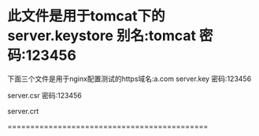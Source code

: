 此文件是用于tomcat下的
server.keystore
别名:tomcat
密码:123456
============================================

下面三个文件是用于nginx配置测试的https域名:a.com
server.key
密码:123456

server.csr
密码:123456

server.crt

============================================
